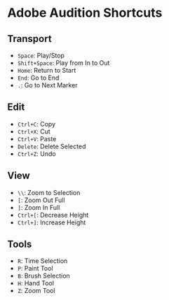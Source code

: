 # Adobe Audition Shortcuts

## Transport
- `Space`: Play/Stop
- `Shift+Space`: Play from In to Out
- `Home`: Return to Start
- `End`: Go to End
- `.`: Go to Next Marker

## Edit
- `Ctrl+C`: Copy
- `Ctrl+X`: Cut
- `Ctrl+V`: Paste
- `Delete`: Delete Selected
- `Ctrl+Z`: Undo

## View
- `\\`: Zoom to Selection
- `[`: Zoom Out Full
- `]`: Zoom In Full
- `Ctrl+[`: Decrease Height
- `Ctrl+]`: Increase Height

## Tools
- `R`: Time Selection
- `P`: Paint Tool
- `B`: Brush Selection
- `H`: Hand Tool
- `Z`: Zoom Tool

